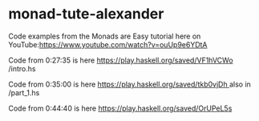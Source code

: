 # monad-tute-alexander
Code examples from the Monads are Easy tutorial here on YouTube:https://www.youtube.com/watch?v=ouUp9e6YDtA


Code from 0:27:35 is here https://play.haskell.org/saved/VF1hVCWo /intro.hs

Code from 0:35:00 is here [https://play.haskell.org/saved/tkb0vjDh
](https://play.haskell.org/saved/tkb0vjDh) also in /part_1.hs

Code from 0:44:40 is here https://play.haskell.org/saved/OrUPeL5s
